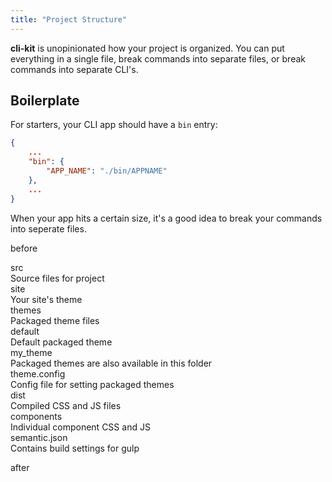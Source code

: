```yaml
---
title: "Project Structure"
---
```


__cli-kit__ is unopinionated how your project is organized. You can put everything in a single file, break commands into separate files, or break commands into separate CLI's.

## Boilerplate

For starters, your CLI app should have a `bin` entry:

```json
{
    ...
    "bin": {
        "APP_NAME": "./bin/APPNAME"
    },
    ...
}
```

 When your app hits a certain size, it's a good idea to break your commands into seperate files.


before

<div class="ui list">
  <div class="item">
    <i class="folder icon"></i>
    <div class="content">
      <div class="header">src</div>
      <div class="description">Source files for project</div>
      <div class="list">
        <div class="item">
          <i class="folder icon"></i>
          <div class="content">
            <div class="header">site</div>
            <div class="description">Your site's theme</div>
          </div>
        </div>
        <div class="item">
          <i class="folder icon"></i>
          <div class="content">
            <div class="header">themes</div>
            <div class="description">Packaged theme files</div>
            <div class="list">
              <div class="item">
                <i class="folder icon"></i>
                <div class="content">
                  <div class="header">default</div>
                  <div class="description">Default packaged theme</div>
                </div>
              </div>
              <div class="item">
                <i class="folder icon"></i>
                <div class="content">
                  <div class="header">my_theme</div>
                  <div class="description">Packaged themes are also available in this folder</div>
                </div>
              </div>
            </div>
          </div>
        </div>
        <div class="item">
          <i class="file icon"></i>
          <div class="content">
            <div class="header">theme.config</div>
            <div class="description">Config file for setting packaged themes</div>
          </div>
        </div>
      </div>
    </div>
  </div>
  <div class="item">
    <i class="folder icon"></i>
    <div class="content">
      <div class="header">dist</div>
      <div class="description">Compiled CSS and JS files</div>
      <div class="list">
        <div class="item">
          <i class="folder icon"></i>
          <div class="content">
            <div class="header">components</div>
            <div class="description">Individual component CSS and JS</div>
          </div>
        </div>
      </div>
    </div>
  </div>
  <div class="item">
    <i class="file icon"></i>
    <div class="content">
      <div class="header">semantic.json</div>
      <div class="description">Contains build settings for gulp</div>
    </div>
  </div>
</div>

after
